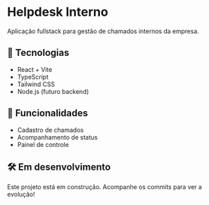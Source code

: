 # Helpdesk Interno

Aplicação fullstack para gestão de chamados internos da empresa.

## 📌 Tecnologias
- React + Vite
- TypeScript
- Tailwind CSS
- Node.js (futuro backend)

## 🚀 Funcionalidades
- Cadastro de chamados
- Acompanhamento de status
- Painel de controle

## 🛠️ Em desenvolvimento
Este projeto está em construção. Acompanhe os commits para ver a evolução!
